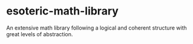 # esoteric-math-library
An extensive math library following a logical and coherent structure with great levels of abstraction.

